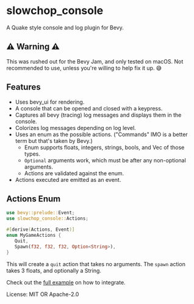 # slowchop_console
A Quake style console and log plugin for Bevy.

## ⚠️ Warning ⚠️

This was rushed out for the Bevy Jam, and only tested on macOS. Not recommended to use, unless
you're willing to help fix it up. 😅

## Features
- Uses bevy_ui for rendering.
- A console that can be opened and closed with a keypress.
- Captures all bevy (tracing) log messages and displays them in the console.
- Colorizes log messages depending on log level.
- Uses an enum as the possible actions. ("Commands" IMO is a better term but that's taken by Bevy.)
  - Enum supports floats, integers, strings, bools, and Vec of those types.
  - `Optional` arguments work, which must be after any non-optional arguments.
  - Actions are validated against the enum.
- Actions executed are emitted as an event.

## Actions Enum

```rust
use bevy::prelude::Event;
use slowchop_console::Actions;

#[derive(Actions, Event)]
enum MyGameActions {
   Quit,
   Spawn(f32, f32, f32, Option<String>),
}
```

This will create a `quit` action that takes no arguments. The `spawn` action takes 3 floats, and
optionally a String.

Check out the [full example](examples/full.rs) on how to integrate.

License: MIT OR Apache-2.0
